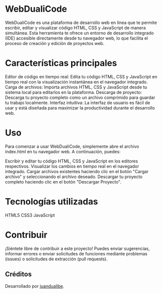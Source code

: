 # WebDualiCode
WebDualiCode es una plataforma de desarrollo web en línea que te permite escribir, editar y visualizar código HTML, CSS y JavaScript de manera simultánea. Esta herramienta te ofrece un entorno de desarrollo integrado (IDE) accesible directamente desde tu navegador web, lo que facilita el proceso de creación y edición de proyectos web.

# Características principales
Editor de código en tiempo real: Edita tu código HTML, CSS y JavaScript en tiempo real con la visualización instantánea en el navegador integrado.
Carga de archivos: Importa archivos HTML, CSS y JavaScript desde tu sistema local para editarlos en la plataforma.
Descarga de proyecto: Descarga tu proyecto completo como un archivo comprimido para guardar tu trabajo localmente.
Interfaz intuitiva: La interfaz de usuario es fácil de usar y está diseñada para maximizar la productividad durante el desarrollo web.

# Uso
Para comenzar a usar WebDualiCode, simplemente abre el archivo index.html en tu navegador web. A continuación, puedes:

Escribir y editar tu código HTML, CSS y JavaScript en los editores respectivos.
Visualizar los cambios en tiempo real en el navegador integrado.
Cargar archivos existentes haciendo clic en el botón "Cargar archivo" y seleccionando el archivo deseado.
Descargar tu proyecto completo haciendo clic en el botón "Descargar Proyecto".

# Tecnologías utilizadas
HTML5
CSS3
JavaScript

# Contribuir
¡Siéntete libre de contribuir a este proyecto! Puedes enviar sugerencias, informar errores o enviar solicitudes de funciones mediante problemas (issues) o solicitudes de extracción (pull requests).

## Créditos
Desarrollado por [juandualibe](https://github.com/juandualibe).
